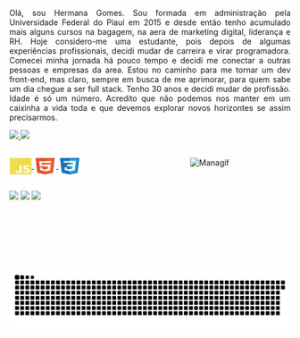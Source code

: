 <p align=justify>
Olá, sou Hermana Gomes.
Sou formada em administração pela Universidade Federal do Piauí em 2015 e desde então tenho acumulado mais alguns cursos na bagagem, na aera de marketing digital, liderança e RH.
Hoje considero-me uma estudante, pois depois de algumas experiências profissionais, decidi mudar de carreira e virar programadora.
Comecei minha jornada há pouco tempo e decidi  me conectar a outras pessoas e empresas da area. Estou no caminho para me tornar um dev front-end, mas claro, sempre em busca de me aprimorar, para quem sabe um dia chegue a ser full stack.
Tenho 30 anos e decidi mudar de profissão. Idade é só um número. Acredito que não podemos nos manter em um caixinha a vida toda e que devemos explorar novos horizontes se assim precisarmos. <p>

</div>

  <a href="https://github.com/rafaballerini">
  <img height="180em" src="https://github-readme-stats.vercel.app/api?username=vandama&show_icons=true&theme=cobalt&include_all_commits=true&count_private=true"/>
  <img height="180em" src="https://github-readme-stats.vercel.app/api/top-langs/?username=vandama&layout=compact&langs_count=16&theme=cobalt"/>
  
</div>
<div style="display: inline_block"><br>
  <img align="center" alt="Rafa-Js" height="30" width="40" src="https://raw.githubusercontent.com/devicons/devicon/master/icons/javascript/javascript-plain.svg">
  <img align="center" alt="Rafa-HTML" height="30" width="40" src="https://raw.githubusercontent.com/devicons/devicon/master/icons/html5/html5-original.svg">
  <img align="center" alt="Rafa-CSS" height="30" width="40" src="https://raw.githubusercontent.com/devicons/devicon/master/icons/css3/css3-original.svg">
  <img align="right" alt="Managif"height="200" width="180" src="https://cdn.discordapp.com/attachments/742825804265816139/870862909603991592/Webp.net-gifmaker.gif">
  
</div>

  
  ##
 
<div> 
  <a href="https://www.youtube.com/channel/UCLuNemWZuSysRb-UgHhpQ2A" target="_blank"><img src="https://img.shields.io/badge/YouTube-FF0000?style=for-the-badge&logo=youtube&logoColor=white" target="_blank" rel="external"></a>
  <a href="https://www.instagram.com/vlog_damana/" target="_blank"><img src="https://img.shields.io/badge/-Instagram-%23E4405F?style=for-the-badge&logo=instagram&logoColor=white" target="_blank"></a>
  <a href="https://www.linkedin.com/in/hermana-gabrielle-guimar%C3%A3es-de-paiva-gomes-947a5a32/" target="_blank"><img src="https://img.shields.io/badge/-LinkedIn-%230077B5?style=for-the-badge&logo=linkedin&logoColor=white" target="_blank"></a> 
 
 ![Snake animation](https://github.com/vandama/vandama/blob/output/github-contribution-grid-snake.svg)
